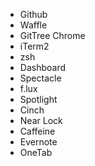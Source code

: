 - Github
- Waffle
- GitTree Chrome
- iTerm2
- zsh
- Dashboard
- Spectacle
- f.lux
- Spotlight
- Cinch
- Near Lock
- Caffeine
- Evernote
- OneTab